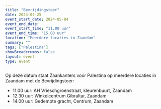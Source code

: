 ```yaml
---
title: "Bevrijdingstoer"
date: 2024-04-25
event_start_date: 2024-05-04
event_end_date: 
event_start_time: "11.00 uur"
event_end_time: "15.00 uur"
location: "Meerdere locaties in Zaandam"
summary: ""
tags: ["Palestina"]
showBreadcrumbs: false
layout: event
type: event
---
```


Op deze datum staat Zaankanters voor Palestina op meerdere locaties in Zaandam met de Bevrijdingstoer:

- 11.00 uur: AH Vrieschgroenstraat, kleurenbuurt, Zaandam
- 12.30 uur: Winkelcentrum Gibraltar, Zaandam
- 14.00 uur: Gedempte gracht, Centrum, Zaandam


